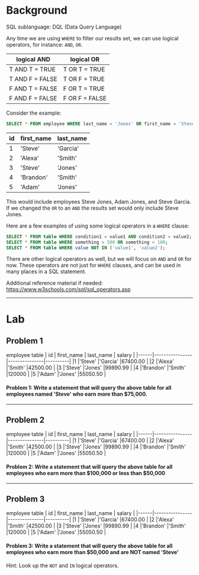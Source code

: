 # Background
 SQL sublanguage: DQL (Data Query Language)

 Any time we are using `WHERE` to filter our results set, we can use logical operators, for instance: `AND`, `OR`.

 |   logical AND     |    logical OR    |
 |-------------------|------------------|
 | T AND T = TRUE    |  T OR T = TRUE   |
 | T AND F = FALSE   |  T OR F = TRUE   |
 | F AND T = FALSE   |  F OR T = TRUE   |
 | F AND F = FALSE   |  F OR F = FALSE  |


 Consider the example:
```sql      
SELECT * FROM employee WHERE last_name = 'Jones' OR first_name = 'Steve';
```

   |  id  |   first_name   |   last_name   |
   |------|----------------|---------------|
   |1     |'Steve'         |'Garcia'       |
   |2     |'Alexa'         |'Smith'        |
   |3     |'Steve'         |'Jones'        |
   |4     |'Brandon'       |'Smith'        |
   |5     |'Adam'          |'Jones'        |

 This would include employees Steve Jones, Adam Jones, and Steve Garcia. If we changed the `OR` to an `AND`
 the results set would only include Steve Jones.

Here are a few examples of using some logical operators in a `WHERE` clause:
```sql
SELECT * FROM table WHERE condition1 = value1 AND condition2 = value2;
SELECT * FROM table WHERE something > 500 OR something < 100;
SELECT * FROM table WHERE value NOT IN ('value1', 'value2');
```

 There are other logical operators as well, but we will focus on `AND` and `OR` for now. These operators are not just for
 `WHERE` clauses, and can be used in many places in a SQL statement.

 Additional reference material if needed: https://www.w3schools.com/sql/sql_operators.asp

- - - 

# Lab

## Problem 1
employee table
|  id  |   first_name   |   last_name   |  salary  |
|------|----------------|---------------|----------|
|1     |'Steve'         |'Garcia'       |67400.00  |
|2     |'Alexa'         |'Smith'        |42500.00  |
|3     |'Steve'         |'Jones'        |99890.99  |
|4     |'Brandon'       |'Smith'        |120000    |
|5     |'Adam'          |'Jones'        |55050.50  |

#### Problem 1: Write a statement that will query the above table for all employees named 'Steve' who earn more than $75,000.

- - -

## Problem 2 
employee table
|  id  |   first_name   |   last_name   |  salary  |
|------|----------------|---------------|----------|
|1     |'Steve'         |'Garcia'       |67400.00  |
|2     |'Alexa'         |'Smith'        |42500.00  |
|3     |'Steve'         |'Jones'        |99890.99  |
|4     |'Brandon'       |'Smith'        |120000    |
|5     |'Adam'          |'Jones'        |55050.50  |

#### Problem 2: Write a statement that will query the above table for all employees who earn more than $100,000 or less than $50,000

- - -

## Problem 3 
employee table
|  id  |   first_name   |   last_name   |  salary  |
|------|----------------|---------------|----------|
|1     |'Steve'         |'Garcia'       |67400.00  |
|2     |'Alexa'         |'Smith'        |42500.00  |
|3     |'Steve'         |'Jones'        |99890.99  |
|4     |'Brandon'       |'Smith'        |120000    |
|5     |'Adam'          |'Jones'        |55050.50  |

#### Problem 3: Write a statement that will query the above table for all employees who earn more than $50,000 and are NOT named 'Steve'

Hint: Look up the `NOT` and `IN` logical operators.